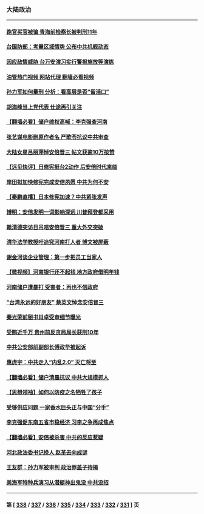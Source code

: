 ### 大陆政治
---
#### [跑官买官被骗 青海前检察长被判刑11年](../../pages/ncid277/n13779142.md?07122045) 
#### [台国防部：考量区域情势 公布中共机舰动态](../../pages/ncid277/n13779004.md?07122045) 
#### [因应敌情威胁 台万安演习实行警报施放等演练](../../pages/ncid277/n13778950.md?07122045) 
#### [油管热门视频 网站代理 翻墙必看视频](http://209.222.30.114:81/youtube.html?07122045)
#### [孙力军如何量刑 分析：看高层是否“留活口”](../../pages/ncid277/n13778952.md?07122045) 
#### [胡海峰当上党代表 仕途再引关注](../../pages/ncid277/n13778853.md?07122045) 
#### [【翻墙必看】储户维权高喊：李克强查河南](../../pages/ncid277/n13778849.md?07122045) 
#### [张艺谋电影删原作者名 严歌苓抗议中共审查](../../pages/ncid277/n13778767.md?07122045) 
#### [大陆女星吕丽萍悼安倍晋三 帖文获逾10万按赞](../../pages/ncid277/n13778721.md?07122045) 
#### [【远见快评】日修宪挺台2动作 后安倍时代来临](../../pages/ncid277/n13778757.md?07122045) 
#### [岸田拟加快修宪完成安倍夙愿 中共为何不安](../../pages/ncid277/n13778731.md?07122045) 
#### [【秦鹏直播】日本修宪加速？中共紧张发声](../../pages/ncid277/n13778609.md?07122045) 
#### [博明：安倍发明一词影响深远 川普拜登都采用](../../pages/ncid277/n13778667.md?07122045) 
#### [赖清德突访日吊唁安倍晋三 重大外交突破](../../pages/ncid277/n13778710.md?07122045) 
#### [清华法学教授吁追究河南打人者 博文被屏蔽](../../pages/ncid277/n13778693.md?07122045) 
#### [谢金河谈企业管理：第一步把员工当家人](../../pages/ncid277/n13778483.md?07122045) 
#### [【微视频】河南银行还不起钱 地方政府借明年钱](../../pages/ncid277/n13778575.md?07122045) 
#### [河南储户遭暴打 受害者：再也不信政府](../../pages/ncid277/n13778457.md?07122045) 
#### [“台湾永远的好朋友” 蔡英文悼念安倍晋三](../../pages/ncid277/n13778354.md?07122045) 
#### [秦光荣前秘书肖卓受审细节曝光](../../pages/ncid277/n13778231.md?07122045) 
#### [受贿近千万 贵州前反贪局局长获刑10年](../../pages/ncid277/n13778329.md?07122045) 
#### [中共公安部前副部长傅政华被起诉](../../pages/ncid277/n13778143.md?07122045) 
#### [惠虎宇：中共走入“内乱2.0” 灭亡将至](../../pages/ncid277/n13778194.md?07122045) 
#### [【翻墙必看】储户清晨抗议 中共大规模抓人](../../pages/ncid277/n13778035.md?07122045) 
#### [【思想领袖】如何以防疫之名牺牲了孩子](../../pages/ncid277/n13763661.md?07122045) 
#### [受够供应问题 一家香水巨头正与中国“分手”](../../pages/ncid277/n13777894.md?07122045) 
#### [李克强促东南五省市稳经济 习李之争再成焦点](../../pages/ncid277/n13777753.md?07122045) 
#### [【翻墙必看】安倍被杀害 中共的反应惹疑](../../pages/ncid277/n13777431.md?07122045) 
#### [河北政法委书记换人 赵革去向成谜](../../pages/ncid277/n13777524.md?07122045) 
#### [王友群：孙力军被审判 政治罪盖子待揭](../../pages/ncid277/n13777444.md?07122045) 
#### [美海军特种兵演习从潜艇神出鬼没 中共没招](../../pages/ncid277/n13771776.md?07122045) 

---
#### 第 [ [338](./338.md?07122045) / [337](./337.md?07122045) / [336](./336.md?07122045) / [335](./335.md?07122045) / [334](./334.md?07122045) / [333](./333.md?07122045) / [332](./332.md?07122045) / [331](./331.md?07122045) ] 页
